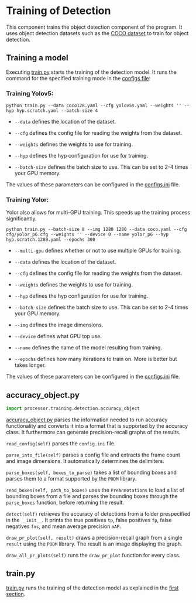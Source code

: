 # Training of Detection

This component trains the object detection component of the program. It uses object detection datasets such as the 
[COCO dataset](https://cocodataset.org/#home) to train for object detection.

## Training a model

Executing [train.py](train.py) starts the training of the detection model. It runs the command for the specified
training mode in the [configs file](../../../configs.ini):

### Training Yolov5:
```
python train.py --data coco128.yaml --cfg yolov5s.yaml --weights '' --hyp hyp.scratch.yaml --batch-size 4
```

- ```--data``` defines the location of the dataset.

- ```--cfg``` defines the config file for reading the weights from the dataset.

- ```--weights``` defines the weights to use for training.

- ```--hyp``` defines the hyp configuration for use for training.

- ```--batch-size``` defines the batch size to use. This can be set to 2-4 times your GPU memory.

The values of these parameters can be configured in the [configs.ini](../../../configs.ini) file.

### Training Yolor:

Yolor also allows for multi-GPU training. This speeds up the training process significantly.

```
python train.py --batch-size 8 --img 1280 1280 --data coco.yaml --cfg cfg/yolor_p6.cfg --weights '' --device 0 --name yolor_p6 --hyp hyp.scratch.1280.yaml --epochs 300
```
- ```--multi-gpu``` defines whether or not to use multiple GPUs for training.

- ```--data``` defines the location of the dataset.

- ```--cfg``` defines the config file for reading the weights from the dataset.

- ```--weights``` defines the weights to use for training.

- ```--hyp``` defines the hyp configuration for use for training.

- ```--batch-size``` defines the batch size to use. This can be set to 2-4 times your GPU memory.

- ```--img``` defines the image dimensions.

- ```--device``` defines what GPU top use.

- ```--name``` defines the name of the model resulting from training.

- ```--epochs``` defines how many iterations to train on. More is better but takes longer.

The values of these parameters can be configured in the [configs.ini](../../../configs.ini) file.


## accuracy_object.py

```python
import processor.training.detection.accuracy_object
```

[accuracy_object.py](accuracy_object.py) parses the information needed to run accuracy functionality and converts it
into a format that is supported by the accuracy class.
It furthermore can generate precision-recall graphs of the results.

`read_config(self)` parses the `config.ini` file.

`parse_into_file(self)` parses a config file and extracts the frame count and image dimensions.
It automatically determines the delimiters.

`parse_boxes(self, boxes_to_parse)` takes a list of bounding boxes and parses them to a format supported
by the `PODM` library.

`read_boxes(self, path_to_boxes)` uses the `PreAnnotations` to load a list of bounding boxes from a file
and parses the bounding boxes through the `parse_boxes` function, before returning the result.

`detect(self)` retrieves the accuracy of detections from a folder prespecified in the `__init__`.
It prints the true positives `tp`, false positives `fp`, false negatives `fns`, and mean average precision `mAP`.

`draw_pr_plot(self, result)` draws a precision-recall graph from a single `result` using the `PODM` library.
The result is an image displaying the graph.

`draw_all_pr_plots(self)` runs the `draw_pr_plot` function for every class.

## train.py

[train.py](train.py) runs the training of the detection model as explained in the
[first section](#training-a-model).

